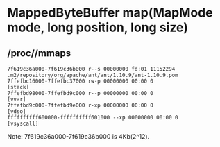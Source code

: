 # MappedByteBuffer map(MapMode mode, long position, long size)

## /proc/<pid>/mmaps

```
7f619c36a000-7f619c36b000 r--s 00000000 fd:01 11152294                   .m2/repository/org/apache/ant/ant/1.10.9/ant-1.10.9.pom
7ffefbc16000-7ffefbc37000 rw-p 00000000 00:00 0                          [stack]
7ffefbd98000-7ffefbd9c000 r--p 00000000 00:00 0                          [vvar]
7ffefbd9c000-7ffefbd9e000 r-xp 00000000 00:00 0                          [vdso]
ffffffffff600000-ffffffffff601000 --xp 00000000 00:00 0                  [vsyscall]
```

Note: 7f619c36a000-7f619c36b000 is 4Kb(2^12).
